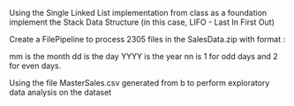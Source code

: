 Using the Single Linked List implementation from class as a foundation implement the Stack Data Structure (in this case, LIFO - Last In First Out)

Create a FilePipeline to process 2305 files in the SalesData.zip 
 with format :

mm is the month
dd is the day
YYYY is the year
nn is 1 for odd days and 2 for even days.

Using the file MasterSales.csv generated from b to perform exploratory data analysis on the dataset
